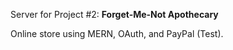 Server for Project #2: **Forget-Me-Not Apothecary**

Online store using MERN, OAuth, and PayPal (Test).
